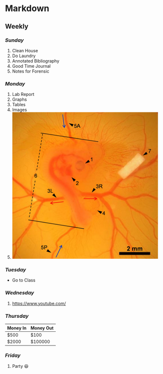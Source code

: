 # Markdown
## Weekly

### *Sunday* 
1. Clean House 
1. Do Laundry 
1. Annotated Bibliography 
1. Good Time Journal 
1. Notes for Forensic 

### *Monday* 
1. Lab Report 
  1. Graphs
  1. Tables
  1. Images 
  1. ![Chicken Embryo](https://github.com/DaJerms/3IE1/blob/master/Chicken.jpg?raw=true)
  
  ### *Tuesday*
  * Go to Class
  
  ### *Wednesday*
  1. https://www.youtube.com/
  
  ### *Thursday*
  Money In| Money Out
  --------|----------
  $500 | $100
  $2000| $100000
  
  ### *Friday*
  1. Party
  :laughing:

